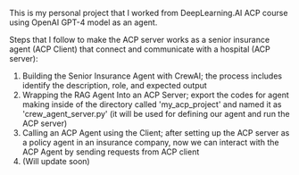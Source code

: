 This is my personal project that I worked from DeepLearning.AI ACP course using OpenAI GPT-4 model as an agent. 

Steps that I follow to make the ACP server works as a senior insurance agent (ACP Client) that connect and communicate with a hospital (ACP server):
1. Building the Senior Insurance Agent with CrewAI; the process includes identify the description, role, and expected output
2. Wrapping the RAG Agent Into an ACP Server; export the codes for agent making inside of the directory called 'my_acp_project' and named it as 'crew_agent_server.py' (it will be used for defining our agent and run the ACP server)
3. Calling an ACP Agent using the Client; after setting up the ACP server as a policy agent in an insurance company, now we can interact with the ACP Agent by sending requests from ACP client
4. (Will update soon)
